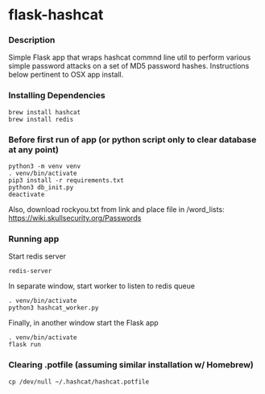 # flask-hashcat

### Description
Simple Flask app that wraps hashcat commnd line util to perform various simple password attacks on a set of MD5 password hashes. Instructions below pertinent to OSX app install.

### Installing Dependencies
```
brew install hashcat
brew install redis
```


### Before first run of app (or python script only to clear database at any point)
```
python3 -m venv venv
. venv/bin/activate
pip3 install -r requirements.txt
python3 db_init.py
deactivate
```
Also, download rockyou.txt from link and place file in /word_lists: https://wiki.skullsecurity.org/Passwords


### Running app
Start redis server

```
redis-server
```
In separate window, start worker to listen to redis queue
```
. venv/bin/activate
python3 hashcat_worker.py
```
Finally, in another window start the Flask app

```
. venv/bin/activate
flask run
```

### Clearing .potfile (assuming similar installation w/ Homebrew)
```
cp /dev/null ~/.hashcat/hashcat.potfile
```
